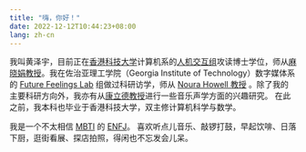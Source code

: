 ```yaml
---
title: "嗨，你好！"
date: 2022-12-12T10:44:23+08:00
lang: zh-cn
---
```


我叫黄泽宇，目前正在[香港科技大学](https://hkust.edu.hk)计算机系的[人机交互组](https://hci.cse.ust.hk)攻读博士学位，师从[麻晓娟教授](https://www.cse.ust.hk/~mxj/)。我在佐治亚理工学院（Georgia Institute of Technology）数字媒体系的 [Future Feelings Lab](https://sites.gatech.edu/futurefeelings/) 组做过科研访学，师从 [Noura Howell 教授](https://nourahowell.com/) 。除了我的主要科研方向外，我亦有从[康立德教授](https://cse.hkust.edu.hk/~horner/)进行一些音乐声学方面的兴趣研究。
在此之前，我本科也毕业于香港科技大学，双主修计算机科学与数学。

我是一个不太相信 [MBTI](https://www.16personalities.com) 的 [ENFJ](https://www.16personalities.com/enfj-personality)。
喜欢听点儿音乐、敲锣打鼓，早起饮啡、日落下厨，逛街看展、探店拍照，得闲也不忘发会儿呆。
